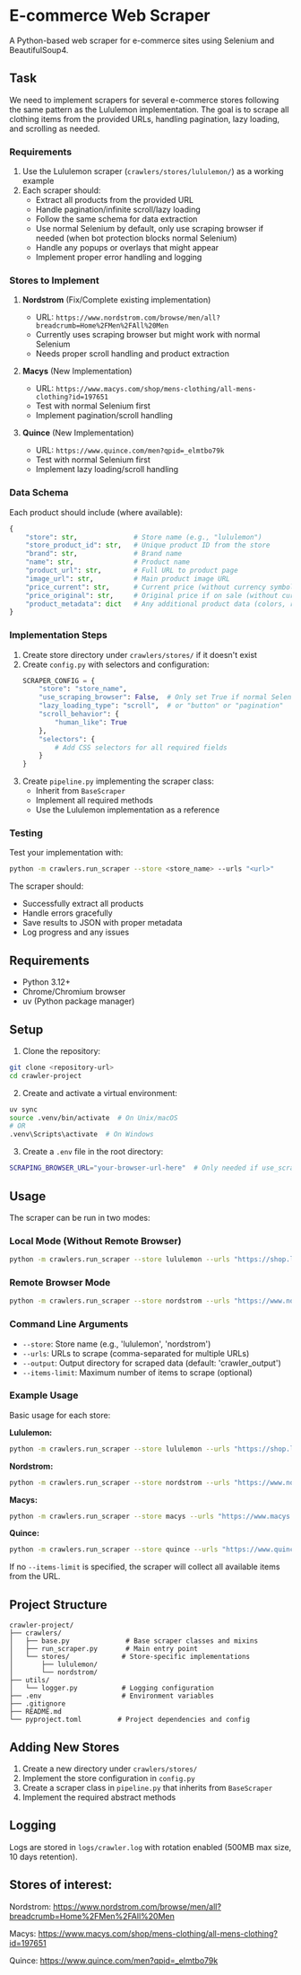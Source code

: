 # E-commerce Web Scraper

A Python-based web scraper for e-commerce sites using Selenium and BeautifulSoup4.

## Task

We need to implement scrapers for several e-commerce stores following the same pattern as the Lululemon implementation. The goal is to scrape all clothing items from the provided URLs, handling pagination, lazy loading, and scrolling as needed.

### Requirements

1. Use the Lululemon scraper (`crawlers/stores/lululemon/`) as a working example
2. Each scraper should:
   - Extract all products from the provided URL
   - Handle pagination/infinite scroll/lazy loading
   - Follow the same schema for data extraction
   - Use normal Selenium by default, only use scraping browser if needed (when bot protection blocks normal Selenium)
   - Handle any popups or overlays that might appear
   - Implement proper error handling and logging

### Stores to Implement

1. **Nordstrom** (Fix/Complete existing implementation)
   - URL: `https://www.nordstrom.com/browse/men/all?breadcrumb=Home%2FMen%2FAll%20Men`
   - Currently uses scraping browser but might work with normal Selenium
   - Needs proper scroll handling and product extraction

2. **Macys** (New Implementation)
   - URL: `https://www.macys.com/shop/mens-clothing/all-mens-clothing?id=197651`
   - Test with normal Selenium first
   - Implement pagination/scroll handling

3. **Quince** (New Implementation)
   - URL: `https://www.quince.com/men?qpid=_elmtbo79k`
   - Test with normal Selenium first
   - Implement lazy loading/scroll handling

### Data Schema

Each product should include (where available):
```python
{
    "store": str,              # Store name (e.g., "lululemon")
    "store_product_id": str,   # Unique product ID from the store
    "brand": str,              # Brand name
    "name": str,               # Product name
    "product_url": str,        # Full URL to product page
    "image_url": str,          # Main product image URL
    "price_current": str,      # Current price (without currency symbol)
    "price_original": str,     # Original price if on sale (without currency symbol)
    "product_metadata": dict   # Any additional product data (colors, ratings, etc.)
}
```

### Implementation Steps

1. Create store directory under `crawlers/stores/` if it doesn't exist
2. Create `config.py` with selectors and configuration:
   ```python
   SCRAPER_CONFIG = {
       "store": "store_name",
       "use_scraping_browser": False,  # Only set True if normal Selenium doesn't work
       "lazy_loading_type": "scroll",  # or "button" or "pagination"
       "scroll_behavior": {
           "human_like": True
       },
       "selectors": {
           # Add CSS selectors for all required fields
       }
   }
   ```
3. Create `pipeline.py` implementing the scraper class:
   - Inherit from `BaseScraper`
   - Implement all required methods
   - Use the Lululemon implementation as a reference

### Testing

Test your implementation with:
```bash
python -m crawlers.run_scraper --store <store_name> --urls "<url>"
```

The scraper should:
- Successfully extract all products
- Handle errors gracefully
- Save results to JSON with proper metadata
- Log progress and any issues

## Requirements

- Python 3.12+
- Chrome/Chromium browser
- uv (Python package manager)

## Setup

1. Clone the repository:
```bash
git clone <repository-url>
cd crawler-project
```

2. Create and activate a virtual environment:
```bash
uv sync
source .venv/bin/activate  # On Unix/macOS
# OR
.venv\Scripts\activate  # On Windows
```

3. Create a `.env` file in the root directory:
```bash
SCRAPING_BROWSER_URL="your-browser-url-here"  # Only needed if use_scraping_browser is True
```

## Usage

The scraper can be run in two modes:

### Local Mode (Without Remote Browser)

```bash
python -m crawlers.run_scraper --store lululemon --urls "https://shop.lululemon.com/c/shoes/_/N-1z0xcmkZ8tj"
```

### Remote Browser Mode

```bash
python -m crawlers.run_scraper --store nordstrom --urls "https://www.nordstrom.com/browse/women/clothing"
```

### Command Line Arguments

- `--store`: Store name (e.g., 'lululemon', 'nordstrom')
- `--urls`: URLs to scrape (comma-separated for multiple URLs)
- `--output`: Output directory for scraped data (default: 'crawler_output')
- `--items-limit`: Maximum number of items to scrape (optional)

### Example Usage

Basic usage for each store:

**Lululemon:**
```bash
python -m crawlers.run_scraper --store lululemon --urls "https://shop.lululemon.com/c/shoes/_/N-1z0xcmkZ8tj" --items-limit 50
```

**Nordstrom:**
```bash
python -m crawlers.run_scraper --store nordstrom --urls "https://www.nordstrom.com/browse/men/all?breadcrumb=Home%2FMen%2FAll%20Men" --items-limit 50
```

**Macys:**
```bash
python -m crawlers.run_scraper --store macys --urls "https://www.macys.com/shop/mens-clothing/all-mens-clothing?id=197651" --items-limit 50
```

**Quince:**
```bash
python -m crawlers.run_scraper --store quince --urls "https://www.quince.com/men?qpid=_elmtbo79k" --items-limit 50
```

If no `--items-limit` is specified, the scraper will collect all available items from the URL.

## Project Structure

```
crawler-project/
├── crawlers/
│   ├── base.py              # Base scraper classes and mixins
│   ├── run_scraper.py       # Main entry point
│   └── stores/             # Store-specific implementations
│       ├── lululemon/
│       └── nordstrom/
├── utils/
│   └── logger.py           # Logging configuration
├── .env                    # Environment variables
├── .gitignore
├── README.md
└── pyproject.toml         # Project dependencies and config
```

## Adding New Stores

1. Create a new directory under `crawlers/stores/`
2. Implement the store configuration in `config.py`
3. Create a scraper class in `pipeline.py` that inherits from `BaseScraper`
4. Implement the required abstract methods

## Logging

Logs are stored in `logs/crawler.log` with rotation enabled (500MB max size, 10 days retention).

## Stores of interest:
Nordstrom:
https://www.nordstrom.com/browse/men/all?breadcrumb=Home%2FMen%2FAll%20Men

Macys:
https://www.macys.com/shop/mens-clothing/all-mens-clothing?id=197651

Quince:
https://www.quince.com/men?qpid=_elmtbo79k

